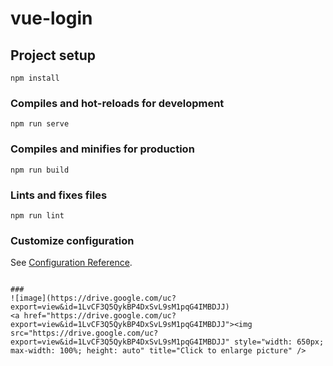 # vue-login

## Project setup
```
npm install
```

### Compiles and hot-reloads for development
```
npm run serve
```

### Compiles and minifies for production
```
npm run build
```

### Lints and fixes files
```
npm run lint
```

### Customize configuration
See [Configuration Reference](https://cli.vuejs.org/config/).

```

### 
![image](https://drive.google.com/uc?export=view&id=1LvCF3Q5QykBP4DxSvL9sM1pqG4IMBDJJ)
<a href="https://drive.google.com/uc?export=view&id=1LvCF3Q5QykBP4DxSvL9sM1pqG4IMBDJJ"><img src="https://drive.google.com/uc?export=view&id=1LvCF3Q5QykBP4DxSvL9sM1pqG4IMBDJJ" style="width: 650px; max-width: 100%; height: auto" title="Click to enlarge picture" />
